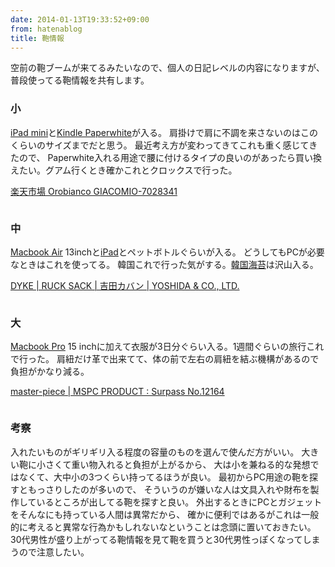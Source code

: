 ```yaml
---
date: 2014-01-13T19:33:52+09:00
from: hatenablog
title: 鞄情報
---
```


<p>空前の鞄ブームが来てるみたいなので、個人の日記レベルの内容になりますが、普段使ってる鞄情報を共有します。</p>

<h3>小</h3>

<p><a class="keyword" href="http://d.hatena.ne.jp/keyword/iPad%20mini">iPad mini</a>と<a class="keyword" href="http://d.hatena.ne.jp/keyword/Kindle%20Paperwhite">Kindle Paperwhite</a>が入る。
肩掛けで肩に不調を来さないのはこのくらいのサイズまでだと思う。
最近考え方が変わってきてこれも重く感じてきたので、
Paperwhite入れる用途で腰に付けるタイプの良いのがあったら買い換えたい。グアム行くとき確かこれとクロックスで行った。</p>

<p><a href="http://item.rakuten.co.jp/shop-cross9/giacomio-7028341/">楽天市場 Orobianco  GIACOMIO-7028341</a></p>

<p><img src="http://dl.dropboxusercontent.com//u/5978869/image/20140113_185422.png" alt="" /></p>

<h3>中</h3>

<p><a class="keyword" href="http://d.hatena.ne.jp/keyword/Macbook%20Air">Macbook Air</a> 13inchと<a class="keyword" href="http://d.hatena.ne.jp/keyword/iPad">iPad</a>とペットボトルぐらいが入る。
どうしてもPCが必要なときはこれを使ってる。
韓国これで行った気がする。<a class="keyword" href="http://d.hatena.ne.jp/keyword/%B4%DA%B9%F1%B3%A4%C2%DD">韓国海苔</a>は沢山入る。</p>

<p><a href="http://www.yoshidakaban.com/product/100358.html?p=s&amp;p_brand=1&amp;p_series=142&amp;p_lisize=30&amp;p_lisort=">DYKE | RUCK SACK | 吉田カバン | YOSHIDA &amp; CO., LTD.</a></p>

<p><img src="http://dl.dropboxusercontent.com//u/5978869/image/20140113_183241.png" alt="" /></p>

<h3>大</h3>

<p><a class="keyword" href="http://d.hatena.ne.jp/keyword/Macbook%20Pro">Macbook Pro</a> 15 inchに加えて衣服が3日分ぐらい入る。1週間ぐらいの旅行これで行った。
肩紐だけ革で出来てて、体の前で左右の肩紐を結ぶ機構があるので負担がかなり減る。</p>

<p><a href="http://www.master-piece.co.jp/products/12164">master-piece | MSPC PRODUCT : Surpass No.12164</a></p>

<p><img src="http://dl.dropboxusercontent.com//u/5978869/image/20140113_183705.png" alt="" /></p>

<h3>考察</h3>

<p>入れたいものがギリギリ入る程度の容量のものを選んで使んだ方がいい。
大きい鞄に小さくて重い物入れると負担が上がるから、
大は小を兼ねる的な発想ではなくて、大中小の3つくらい持ってるほうが良い。
最初からPC用途の鞄を探すともっさりしたのが多いので、
そういうのが嫌いな人は文具入れや財布を製作しているところが出してる鞄を探すと良い。
外出するときにPCとガジェットをそんなにも持っている人間は異常だから、
確かに便利ではあるがこれは一般的に考えると異常な行為かもしれないなということは念頭に置いておきたい。
30代男性が盛り上がってる鞄情報を見て鞄を買うと30代男性っぽくなってしまうので注意したい。</p>

